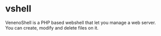 # vshell
VenenoShell is a PHP based webshell that let you manage a web server. You can create, modify and delete files on it.
